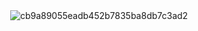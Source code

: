 <center><img src="https://ning-wang.oss-cn-beijing.aliyuncs.com/blog-imags/cb9a89055eadb452b7835ba8db7c3ad2.png" alt="cb9a89055eadb452b7835ba8db7c3ad2"  /></center>






